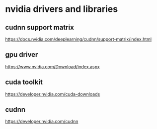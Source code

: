 nvidia drivers and libraries
===

cudnn support matrix
---
https://docs.nvidia.com/deeplearning/cudnn/support-matrix/index.html

gpu driver
---
https://www.nvidia.com/Download/index.aspx

cuda toolkit
---
https://developer.nvidia.com/cuda-downloads

cudnn
---
https://developer.nvidia.com/cudnn